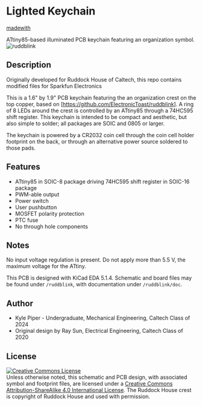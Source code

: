 # Lighted Keychain
[madewith](https://img.shields.io/badge/made%20with-KiCad-blue)

ATtiny85-based illuminated PCB keychain featuring an organization symbol.
![ruddblink](/img/ruddblink.png)

## Description
Originally developed for Ruddock House of Caltech, this repo contains modified files for Sparkfun Electronics

This is a 1.6" by 1.9" PCB keychain featuring the an organization crest on the top copper, based on [https://github.com/ElectronicToast/ruddblink]. A ring of 8 LEDs around the crest is controlled by an ATtiny85 through a 74HC595 shift register. This keychain is intended to be compact and aesthetic, but also simple to solder; all packages are SOIC and 0805 or larger.

The keychain is powered by a CR2032 coin cell through the coin cell holder footprint on the back, or through an alternative power source soldered to those pads.

## Features
- ATtiny85 in SOIC-8 package driving 74HC595 shift register in SOIC-16 package
- PWM-able output
- Power switch
- User pushbutton
- MOSFET polarity protection
- PTC fuse
- No through hole components

## Notes

No input voltage regulation is present. Do not apply more than 5.5 V, the maximum voltage for the ATtiny.

This PCB is designed with KiCad EDA 5.1.4. Schematic and board files may be found under `/ruddblink`, with documentation under `/ruddblink/doc`.

## Author
- Kyle Piper - Undergraduate, Mechanical Engineering, Caltech Class of 2024
- Original design by Ray Sun, Electrical Engineering, Caltech Class of 2020

## License
<a rel="license" href="http://creativecommons.org/licenses/by-sa/4.0/"><img alt="Creative Commons License" style="border-width:0" src="https://i.creativecommons.org/l/by-sa/4.0/88x31.png" /></a><br />Unless otherwise noted, this schematic and PCB design, with associated symbol and footprint files, are licensed under a <a rel="license" href="http://creativecommons.org/licenses/by-sa/4.0/">Creative Commons Attribution-ShareAlike 4.0 International License</a>. The Ruddock House crest is copyright of Ruddock House and used with permission.
